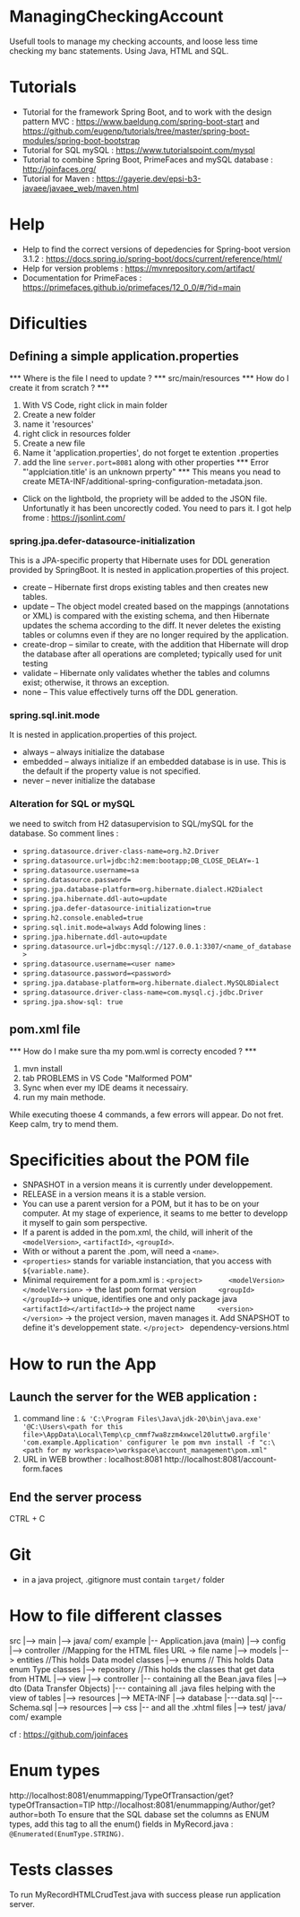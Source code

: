 # ManagingCheckingAccount
Usefull tools to manage my checking accounts, and loose less time checking my banc statements. Using Java, HTML and SQL.
# Tutorials
- Tutorial for the framework Spring Boot, and to work with the design pattern MVC : https://www.baeldung.com/spring-boot-start and https://github.com/eugenp/tutorials/tree/master/spring-boot-modules/spring-boot-bootstrap
- Tutorial for SQL mySQL : https://www.tutorialspoint.com/mysql
- Tutorial to combine Spring Boot, PrimeFaces and mySQL database : http://joinfaces.org/
- Tutorial for Maven : https://gayerie.dev/epsi-b3-javaee/javaee_web/maven.html
# Help
- Help to find the correct versions of depedencies for Spring-boot version 3.1.2 : https://docs.spring.io/spring-boot/docs/current/reference/html/
- Help for version problems : https://mvnrepository.com/artifact/
- Documentation for PrimeFaces : https://primefaces.github.io/primefaces/12_0_0/#/?id=main


# Dificulties
## Defining a simple application.properties
*** Where is the file I need to update ? ***
src/main/resources
*** How do I create it from scratch ? ***
1. With VS Code, right click in main folder
2. Create a new folder
3. name it 'resources'
4. right click in resources folder
5. Create a new file
6. Name it 'application.properties', do not forget te extention .properties
7. add the line ```server.port=8081``` along with other properties
*** Error "'applciation.title' is an unknown prperty" ***
This means you nead to create META-INF/additional-spring-configuration-metadata.json. 
- Click on the lightbold, the propriety will be added to the JSON file.
Unfortunatly it has been uncorectly coded. You need to pars it. I got help frome : https://jsonlint.com/
### spring.jpa.defer-datasource-initialization
This is a JPA-specific property that Hibernate uses for DDL generation provided by SpringBoot.
It is nested in application.properties of this project.
- create – Hibernate first drops existing tables and then creates new tables.
- update – The object model created based on the mappings (annotations or XML) is compared with the existing schema, and then Hibernate updates the schema according to the diff. It never deletes the existing tables or columns even if they are no longer required by the application.
-  create-drop – similar to create, with the addition that Hibernate will drop the database after all operations are completed; typically used for unit testing
- validate – Hibernate only validates whether the tables and columns exist; otherwise, it throws an exception.
- none – This value effectively turns off the DDL generation.

### spring.sql.init.mode
It is nested in application.properties of this project.

- always – always initialize the database
- embedded – always initialize if an embedded database is in use. This is the default if the property value is not specified.
- never – never initialize the database
### Alteration for SQL or mySQL
we need to switch from H2 datasupervision to SQL/mySQL for the database.
So comment lines :
- ```spring.datasource.driver-class-name=org.h2.Driver```
- ```spring.datasource.url=jdbc:h2:mem:bootapp;DB_CLOSE_DELAY=-1```
- ```spring.datasource.username=sa```
- ```spring.datasource.password=```
- ```spring.jpa.database-platform=org.hibernate.dialect.H2Dialect```
- ```spring.jpa.hibernate.ddl-auto=update```
- ```spring.jpa.defer-datasource-initialization=true```
- ```spring.h2.console.enabled=true```
- ```spring.sql.init.mode=always```
Add folowing lines :
- ```spring.jpa.hibernate.ddl-auto=update```
- ```spring.datasource.url=jdbc:mysql://127.0.0.1:3307/<name_of_database>```
- ```spring.datasource.username=<user name>```
- ```spring.datasource.password=<password>```
- ```spring.jpa.database-platform=org.hibernate.dialect.MySQL8Dialect```
- ```spring.datasource.driver-class-name=com.mysql.cj.jdbc.Driver```
- ```spring.jpa.show-sql: true```
## pom.xml file
*** How do I make sure tha my pom.wml is correcty encoded ? ***
1. mvn install
2. tab PROBLEMS in VS Code "Malformed POM"
3. Sync when ever my IDE deams it necessairy.
4. run my main methode.

While executing thoese 4 commands, a few errors will appear. Do not fret. Keep calm, try to mend them.

# Specificities about the POM file
- SNPASHOT in a version means it is currently under developpement.
- RELEASE in a version means it is a stable version.
- You can use a parent version for a POM, but it has to be on your computer. At my stage of experience, it seams to me better to developp it myself to gain som perspective.
- If a parent is added in the pom.xml, the child, will inherit of the ```<modelVersion>```, ```<artifactId>```, ```<groupId>```. 
- With or without a parent the .pom, will need a ```<name>```.
- ```<properties>``` stands for variable instanciation, that you access with ```${variable.name}```.
- Minimal requirement for a pom.xml is :
```<project> ```
```     <modelVersion></modelVersion>``` -> the last pom format version
```     <groupId></groupId>```-> unique, identifies one and only package java
```     <artifactId></artifactId>```-> the project name
```     <version></version>``` -> the project version, maven manages it. Add SNAPSHOT to define it's developpement state.
```</project> ```
dependency-versions.html
# How to run the App
## Launch the server for the WEB application : 
1. command line : ``` & 'C:\Program Files\Java\jdk-20\bin\java.exe' '@C:\Users\<path for this file>\AppData\Local\Temp\cp_cmmf7wa8zzm4xwcel20luttw0.argfile' 'com.example.Application'
configurer le pom mvn install -f "c:\<path for my workspace>\workspace\account_management\pom.xml" ```
2. URL in WEB browther : localhost:8081
http://localhost:8081/account-form.faces
## End the server process
CTRL + C

# Git
- in a java project, .gitignore must contain ```target/``` folder

# How to file different classes
src
    |--> main
        |--> java/ com/ example
                    |-- Application.java (main)
                    |--> config
                    |--> controller //Mapping for the HTML files URL -> file name 
                    |--> models
                        |--> entities //This holds Data model classes
                        |--> enums // This holds Data enum Type classes
                    |--> repository //This holds the classes that get data from HTML
                    |--> view
                        |--> controller
                            |-- containing all the Bean.java files
                        |--> dto (Data Transfer Objects)
                            |--- containing all .java files helping with the view of tables
        |--> resources
            |--> META-INF
                |--> database
                    |---data.sql
                    |---Schema.sql
                |--> resources
                    |--> css
                    |-- and all the .xhtml files
    |--> test/ java/ com/ example


cf : https://github.com/joinfaces

# Enum types
http://localhost:8081/enummapping/TypeOfTransaction/get?typeOfTransaction=TIP
http://localhost:8081/enummapping/Author/get?author=both
To ensure that the SQL dabase set the columns as ENUM types, add this tag to all the enum() fields in MyRecord.java : ```@Enumerated(EnumType.STRING)```.
# Tests classes
To run MyRecordHTMLCrudTest.java with success please run application server.



